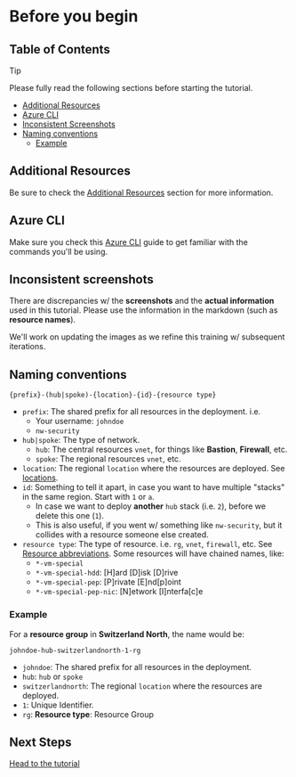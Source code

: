 # Before you begin

## Table of Contents

> [!TIP]
> Please fully read the following sections before starting the tutorial.

- [Additional Resources](#additional-resources)
- [Azure CLI](#azure-cli)
- [Inconsistent Screenshots](#inconsistent-screenshots)
- [Naming conventions](#naming-conventions)
  - [Example](#example)

## Additional Resources

Be sure to check the [Additional Resources](../README.md#additional-resources) section for more information.

## Azure CLI

Make sure you check this [Azure CLI](./az/cli.md) guide to get familiar with the commands you'll be using.

## Inconsistent screenshots

There are discrepancies w/ the **screenshots** and the **actual information** used in this tutorial.
Please use the information in the markdown (such as **resource names**).

We'll work on updating the images as we refine this training w/ subsequent iterations.

## Naming conventions

`{prefix}-(hub|spoke)-{location}-{id}-{resource type}`

- `prefix`: The shared prefix for all resources in the deployment. i.e.
  - Your username: `johndoe`
  - `nw-security`
- `hub|spoke`: The type of network.
  - `hub`: The central resources `vnet`, for things like **Bastion**, **Firewall**, etc.
  - `spoke`: The regional resources `vnet`, etc.
- `location`: The regional `location` where the resources are deployed. See [locations](./az/locations.md).
- `id`: Something to tell it apart, in case you want to have multiple "stacks" in the same region. Start with `1` or `a`.
  - In case we want to deploy **another** `hub` stack (i.e. `2`), before we delete this one (`1`).
  - This is also useful, if you went w/ something like `nw-security`, but it collides with a resource someone else created.
- `resource type`: The type of resource. i.e. `rg`, `vnet`, `firewall`, etc. See [Resource abbreviations](https://learn.microsoft.com/en-us/azure/cloud-adoption-framework/ready/azure-best-practices/resource-abbreviations). Some resources will have chained names, like:
  - `*-vm-special`
  - `*-vm-special-hdd`: [H]ard [D]isk [D]rive
  - `*-vm-special-pep`: [P]rivate [E]nd[p]oint
  - `*-vm-special-pep-nic`: [N]etwork [I]nterfa[c]e

### Example

For a **resource group** in **Switzerland North**, the name would be:

`johndoe-hub-switzerlandnorth-1-rg`

- `johndoe`: The shared prefix for all resources in the deployment.
- `hub`: `hub` or `spoke`
- `switzerlandnorth`: The regional `location` where the resources are deployed.
- `1`: Unique Identifier.
- `rg`: **Resource type**: Resource Group

## Next Steps

[Head to the tutorial](./tutorial/README.md)
